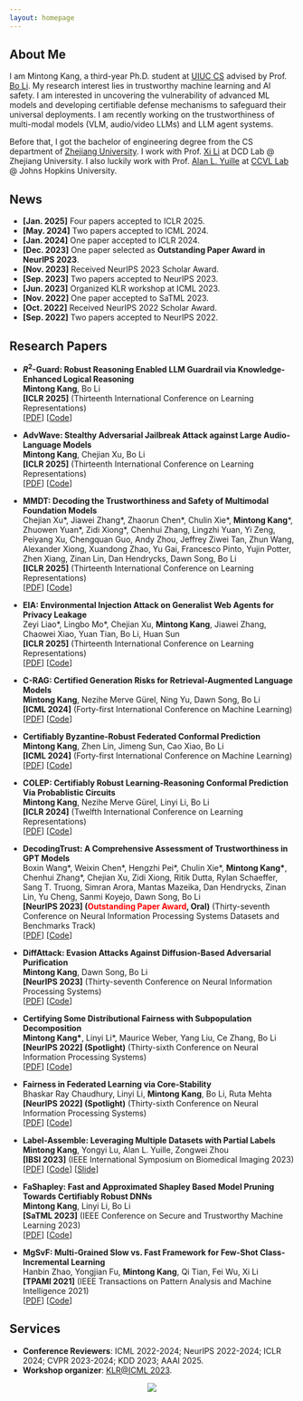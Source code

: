 ```yaml
---
layout: homepage
---
```


## About Me

I am Mintong Kang, a third-year Ph.D. student at [UIUC CS](https://cs.illinois.edu/) advised by Prof. [Bo Li](https://aisecure.github.io/).
My research interest lies in trustworthy machine learning and AI safety. I am interested in uncovering the vulnerability of advanced ML models and developing certifiable defense mechanisms to safeguard their universal deployments. I am recently working on the trustworthiness of multi-modal models (VLM, audio/video LLMs) and LLM agent systems.

[//]: # (My research interest lies in **trustworthy machine learning including robustness, fairness, and uncertainty quantification**.)

[//]: # (Recently, I am interested in the trustworthiness properties of *large language models* and *diffusion models*. )

[//]: # (I am working on exploring the vulnerabilities of them and develop more robust and reliable applications with them in practice.)

Before that, I got the bachelor of engineering degree from the CS department of [Zhejiang University](https://www.zju.edu.cn/english/). 
I work with Prof. [Xi Li](https://scholar.google.com.au/citations?user=TYNPJQMAAAAJ&hl=en) at DCD Lab @ Zhejiang University. I also luckily work with Prof. [Alan L. Yuille](https://www.cs.jhu.edu/~ayuille/) at [CCVL Lab](https://ccvl.jhu.edu/team/) @ Johns Hopkins University.

<!-- ## Research Interests

- **Computer Vision:** image recognition, image generation, video captioning
- **Machine Learning:** meta-learning, incremental learning, transfer learning -->

## News
- **[Jan. 2025]** Four papers accepted to ICLR 2025.
- **[May. 2024]** Two papers accepted to ICML 2024.
- **[Jan. 2024]** One paper accepted to ICLR 2024.
- **[Dec. 2023]** One paper selected as **Outstanding Paper Award in NeurIPS 2023**.
- **[Nov. 2023]** Received NeurIPS 2023 Scholar Award.
- **[Sep. 2023]** Two papers accepted to NeurIPS 2023.
- **[Jun. 2023]** Organized KLR workshop at ICML 2023.
- **[Nov. 2022]** One paper accepted to SaTML 2023.
- **[Oct. 2022]** Received NeurIPS 2022 Scholar Award.
- **[Sep. 2022]** Two papers accepted to NeurIPS 2022.

[//]: # (- **[Aug. 2022]** Began study at UIUC.)

[//]: # (- **[Jun. 2022]** Graduated from CS department of Zhejian University.)

## Research Papers

- **$R^2$-Guard: Robust Reasoning Enabled LLM Guardrail via Knowledge-Enhanced Logical Reasoning**
  <br>
  **Mintong Kang**, Bo Li<br>
  **[ICLR 2025]** (Thirteenth International Conference on Learning Representations)
  <br>
  [[PDF](https://arxiv.org/abs/2407.05557)] [[Code](https://github.com/kangmintong/R-2-Guard)]

- **AdvWave: Stealthy Adversarial Jailbreak Attack against Large Audio-Language Models**
  <br>
  **Mintong Kang**, Chejian Xu, Bo Li<br>
  **[ICLR 2025]** (Thirteenth International Conference on Learning Representations)
  <br>
  [[PDF](https://arxiv.org/abs/2412.08608)] [[Code](https://github.com/kangmintong/AdvWave)]

- **MMDT: Decoding the Trustworthiness and Safety of Multimodal Foundation Models**
  <br>
  Chejian Xu*, Jiawei Zhang*, Zhaorun Chen*, Chulin Xie*, **Mintong Kang***, Zhuowen Yuan*, Zidi Xiong*, Chenhui Zhang, Lingzhi Yuan, Yi Zeng, Peiyang Xu, Chengquan Guo, Andy Zhou, Jeffrey Ziwei Tan, Zhun Wang, Alexander Xiong, Xuandong Zhao, Yu Gai, Francesco Pinto, Yujin Potter, Zhen Xiang, Zinan Lin, Dan Hendrycks, Dawn Song, Bo Li<br>
  **[ICLR 2025]** (Thirteenth International Conference on Learning Representations)
  <br>
  [[PDF](https://openreview.net/pdf?id=qIbbBSzH6n)] [[Code]()]

- **EIA: Environmental Injection Attack on Generalist Web Agents for Privacy Leakage**
  <br>
  Zeyi Liao*, Lingbo Mo*, Chejian Xu, **Mintong Kang**, Jiawei Zhang, Chaowei Xiao, Yuan Tian, Bo Li, Huan Sun<br>
  **[ICLR 2025]** (Thirteenth International Conference on Learning Representations)
  <br>
  [[PDF](https://arxiv.org/abs/2409.11295)] [[Code](https://github.com/OSU-NLP-Group/EIA_against_webagent)]

- **C-RAG: Certified Generation Risks for Retrieval-Augmented Language Models**
  <br>
  **Mintong Kang**, Nezihe Merve Gürel, Ning Yu, Dawn Song, Bo Li<br>
  **[ICML 2024]** (Forty-first International Conference on Machine Learning)
  <br>
  [[PDF](https://arxiv.org/abs/2402.03181)] [[Code](https://github.com/kangmintong/C-RAG)]

- **Certifiably Byzantine-Robust Federated Conformal Prediction**
  <br>
  **Mintong Kang**, Zhen Lin, Jimeng Sun, Cao Xiao, Bo Li 
  <br>
  **[ICML 2024]** (Forty-first International Conference on Machine Learning)
  <br>
  [[PDF](https://kangmintong.github.io/)] [[Code](https://kangmintong.github.io/)]

- **COLEP: Certifiably Robust Learning-Reasoning
Conformal Prediction Via Probablistic Circuits**
  <br>
  **Mintong Kang**, Nezihe Merve Gürel, Linyi Li, Bo Li
  <br>
  **[ICLR 2024]** (Twelfth International Conference on Learning Representations)
  <br>
 [[PDF](https://openreview.net/pdf/5474fcebe1d501f4ff6281d26b70f82bc74d67cc.pdf)] [[Code](https://github.com/kangmintong)]

- **DecodingTrust: A Comprehensive Assessment of Trustworthiness in GPT Models**
  <br>
  Boxin Wang\*, Weixin Chen\*, Hengzhi Pei\*, Chulin Xie\*, **Mintong Kang\***, Chenhui Zhang\*, Chejian Xu, Zidi Xiong, Ritik Dutta, Rylan Schaeffer, Sang T. Truong, Simran Arora, Mantas Mazeika, Dan Hendrycks, Zinan Lin, Yu Cheng, Sanmi Koyejo, Dawn Song, Bo Li
  <br>
   **[NeurIPS 2023] (<span style="color:red">Outstanding Paper Award</span>, Oral)** (Thirty-seventh Conference on Neural Information Processing Systems Datasets and Benchmarks Track)
  <br>
 [[PDF](https://arxiv.org/abs/2306.11698)] [[Code](https://github.com/AI-secure/DecodingTrust)]

- **DiffAttack: Evasion Attacks Against Diffusion-Based Adversarial Purification**
  <br>
  **Mintong Kang**, Dawn Song, Bo Li
  <br>
  **[NeurIPS 2023]** (Thirty-seventh Conference on Neural Information Processing Systems)
  <br>
 [[PDF](https://openreview.net/pdf?id=QB7ot7p6j7)] [[Code](https://github.com/kangmintong/DiffAttack)]

- **Certifying Some Distributional Fairness with Subpopulation Decomposition**
  <br>
  **Mintong Kang\***, Linyi Li\*, Maurice Weber, Yang Liu, Ce Zhang, Bo Li
  <br>
  **[NeurIPS 2022] (Spotlight)** (Thirty-sixth Conference on Neural Information Processing Systems)
  <br>
  [[PDF](https://arxiv.org/abs/2205.15494)] [[Code](https://github.com/AI-secure/Certified-Fairness)]

- **Fairness in Federated Learning via Core-Stability**
  <br>
  Bhaskar Ray Chaudhury, Linyi Li, **Mintong Kang**, Bo Li, Ruta Mehta
  <br>
  **[NeurIPS 2022] (Spotlight)** (Thirty-sixth Conference on Neural Information Processing Systems)
  <br>
  [[PDF](https://arxiv.org/abs/2211.02091)] [[Code](https://openreview.net/attachment?id=lKULHf7oFDo&name=supplementary_material)]

- **Label-Assemble: Leveraging Multiple Datasets with Partial Labels**
  <br>
  **Mintong Kang**, Yongyi Lu, Alan L. Yuille, Zongwei Zhou
  <br>
  **[IBSI 2023]** (IEEE International Symposium on Biomedical Imaging 2023)
  <br>
  [[PDF](https://arxiv.org/abs/2109.12265)] [[Code](https://github.com/mrgiovanni/labelassemble)] [[Slide](https://d5b3ebbb-7f8d-4011-9114-d87f4a930447.filesusr.com/ugd/deaea1_d6c4a2b816f442209fbce205fc795b5a.pdf)]

- **FaShapley: Fast and Approximated Shapley Based Model Pruning Towards Certifiably Robust DNNs**
  <br>
  **Mintong Kang**, Linyi Li, Bo Li
  <br>
  **[SaTML 2023]** (IEEE Conference on Secure and Trustworthy Machine Learning 2023)
  <br>
  [[PDF](https://openreview.net/pdf?id=mJF9_Fs52ut)] [[Code](https://github.com/kangmintong/FaShapley)]
  
- **MgSvF: Multi-Grained Slow vs. Fast Framework for Few-Shot Class-Incremental Learning**
  <br>
  Hanbin Zhao, Yongjian Fu, **Mintong Kang**, Qi Tian, Fei Wu, Xi Li
  <br>
  **[TPAMI 2021]** (IEEE Transactions on Pattern Analysis and Machine Intelligence 2021)
  <br>
  [[PDF](https://arxiv.org/abs/2006.15524)] [[Code](https://kangmintong.github.io/)]

## Services

- **Conference Reviewers**: ICML 2022-2024; NeurIPS 2022-2024; ICLR 2024; CVPR 2023-2024; KDD 2023; AAAI 2025.
- **Workshop organizer**: [KLR@ICML 2023](https://klr-icml2023.github.io/).

<center>
<a href='https://clustrmaps.com/site/1by9t'  title='Visit tracker'><img src='//clustrmaps.com/map_v2.png?cl=ffffff&w=300&t=n&d=KqKgtJwYxmYzi4RLxWRAJPwn1wbpJJPQNzALkOEZUSc&co=7ec0ef&ct=ffffff'/></a>
</center>
